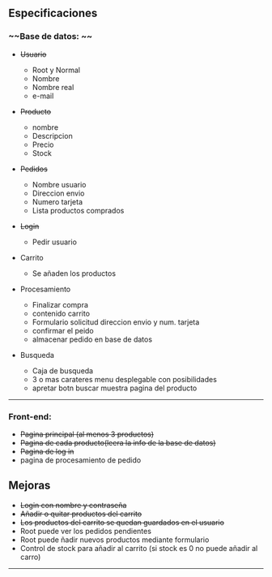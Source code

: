 ## Especificaciones
### ~~Base de datos: ~~
- ~~Usuario~~
    - Root y Normal
    - Nombre
    - Nombre real
    - e-mail
- ~~Producto~~
    - nombre
    - Descripcion
    - Precio
    - Stock
- ~~Pedidos~~
    - Nombre usuario
    - Direccion envio
    - Numero tarjeta
    - Lista productos comprados


- ~~Login~~
    - Pedir usuario

- Carrito
    - Se añaden los productos

- Procesamiento
    - Finalizar compra
    - contenido carrito 
    - Formulario solicitud direccion envio y num. tarjeta
    - confirmar el peido
    - almacenar pedido en base de datos

- Busqueda
    - Caja de busqueda
    - 3 o mas carateres menu desplegable con posibilidades
    - apretar botn buscar muestra pagina del producto
-------------------------------
### Front-end:
- ~~Pagina principal  (al menos 3 productos)~~
- ~~Pagina de cada producto(leera la info de la base de datos)~~
- ~~Pagina de log in~~
- pagina de procesamiento de pedido

## Mejoras
- ~~Login con nombre y contraseña~~
- ~~Añadir o quitar productos del carrito~~
- ~~Los productos del carrito se quedan guardados en el usuario~~
- Root puede ver los pedidos pendientes
- Root puede ñadir nuevos productos mediante formulario
- Control de stock para añadir al carrito (si stock es 0 no puede añadir al carro)

------------------------------